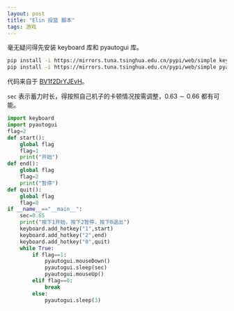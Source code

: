 ```yaml
---
layout: post
title: "Elin 投篮 脚本"
tags: 游戏
---
```


毫无疑问得先安装 keyboard 库和 pyautogui 库。

```bash
pip install -i https://mirrors.tuna.tsinghua.edu.cn/pypi/web/simple keyboard
pip install -i https://mirrors.tuna.tsinghua.edu.cn/pypi/web/simple pyautogui
```

代码来自于 [BV1f2DrYJEvH](https://www.bilibili.com/video/BV1f2DrYJEvH/)。

`sec` 表示蓄力时长，得按照自己机子的卡顿情况按需调整，$0.63\sim0.66$ 都有可能。

```py
import keyboard
import pyautogui
flag=2
def start():
	global flag
	flag=1
	print("开始")
def end():
	global flag
	flag=2
	print("暂停")
def quit():
	global flag
	flag=0
if __name__=="__main__":
	sec=0.65
	print("按下1开始，按下2暂停，按下0退出")
	keyboard.add_hotkey("1",start)
	keyboard.add_hotkey("2",end)
	keyboard.add_hotkey("0",quit)
	while True:
		if flag==1:
			pyautogui.mouseDown()
			pyautogui.sleep(sec)
			pyautogui.mouseUp()
		elif flag==0:
			break
		else:
			pyautogui.sleep(3)
```